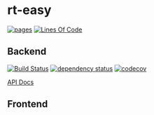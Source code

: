 # rt-easy

[![pages](https://github.com/jannik4/rteasy-online/workflows/gh-pages/badge.svg)](https://github.com/jannik4/rteasy-online/actions)
[![Lines Of Code](https://tokei.rs/b1/github/jannik4/rteasy-online?category=code)](https://github.com/jannik4/rteasy-online)

## Backend

[![Build Status](https://github.com/jannik4/rteasy-online/workflows/test-backend/badge.svg)](https://github.com/jannik4/rteasy-online/actions)
[![dependency status](https://deps.rs/repo/github/jannik4/rteasy-online/status.svg)](https://deps.rs/repo/github/jannik4/rteasy-online)
[![codecov](https://codecov.io/gh/jannik4/rteasy-online/branch/master/graph/badge.svg?token=XZSLPAm9rG)](https://codecov.io/gh/jannik4/rteasy-online)

[API Docs](https://jannik4.github.io/rteasy-online/docs/backend/rt_easy)

## Frontend
